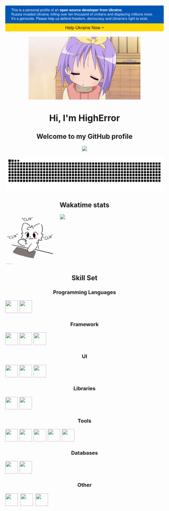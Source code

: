 <a href='https://stand-with-ukraine.pp.ua' targer="_blank"><img alt="Stand With Ukraine" src="https://raw.githubusercontent.com/vshymanskyy/StandWithUkraine/main/banner-personal-page.svg"/></a>

<p align="center"><img src="hello.gif" height="200"/></p>

<h1 align="center" style="border: none; padding: 0;">Hi, I'm HighError</h1>
<h2 align="center">Welcome to my GitHub profile</h2>

<p align="center"><img src="https://count.getloli.com/get/@HighError?theme=rule34"></p>

<picture>
  <source media="(prefers-color-scheme: dark)" srcset="https://raw.githubusercontent.com/higherror/higherror/output/github-contribution-grid-snake-dark.svg">
  <source media="(prefers-color-scheme: light)" srcset="https://raw.githubusercontent.com/higherror/higherror/output/github-contribution-grid-snake.svg">
  <img alt="Snake" src="https://raw.githubusercontent.com/higherror/higherror/output/github-contribution-grid-snake.svg">
</picture>

<h2 align="center">Wakatime stats</h2>

<div height="160" style="display: flex; gap: 8px;">
  <img src="click.gif" height="160"/>
  <img src="https://github-readme-stats.vercel.app/api/wakatime?username=higherror&theme=catppuccin_mocha&layout=compact&langs_count=6&custom_title=Top%206%20Language" height="160"/>
</div>

<h2 align="center">Skill Set</h2>

<h3 align="center">Programming Languages</h3>
<div style="display: flex; gap: 5px;">
  <a href="https://developer.mozilla.org/en-US/docs/Web/JavaScript" target="_blank"><img style="width: 40px; height: 40px;" src="https://cdn.simpleicons.org/javascript"></a>
  <a href="https://www.typescriptlang.org/" target="_blank"><img style="width: 40px; height: 40px;" src="https://cdn.simpleicons.org/typescript"></a>
</div>

<h3 align="center">Framework</h3>
<div style="display: flex; gap: 5px;">
  <a href="https://react.dev/" target="_blank"><img style="width: 40px; height: 40px;" src="https://cdn.simpleicons.org/react"></a>
  <a href="https://nextjs.org/" target="_blank"><img style="width: 40px; height: 40px;" src="https://cdn.simpleicons.org/next.js"></a>
  <a href="https://astro.build/" target="_blank"><img style="width: 40px; height: 40px;" src="https://cdn.simpleicons.org/astro"></a>
</div>

<h3 align="center">UI</h3>
<div style="display: flex; gap: 5px;">
  <a href="https://tailwindcss.com/" target="_blank"><img style="width: 40px; height: 40px;" src="https://cdn.simpleicons.org/tailwindcss"></a>
  <a href="https://ui.shadcn.com/" target="_blank"><img style="width: 40px; height: 40px;" src="https://cdn.simpleicons.org/shadcnui"></a>
  <a href="https://mantine.dev/" target="_blank"><img style="width: 40px; height: 40px;" src="https://cdn.simpleicons.org/mantine"></a>
</div>

<h3 align="center">Libraries</h3>
<div style="display: flex; gap: 5px;">
  <a href="https://orm.drizzle.team/" target="_blank"><img style="width: 40px; height: 40px;" src="https://cdn.simpleicons.org/drizzle"></a>
  <a href="https://tanstack.com/query/latest" target="_blank"><img style="width: 40px; height: 40px;" src="https://cdn.simpleicons.org/reactquery"></a>
</div>

<h3 align="center">Tools</h3>
<div style="display: flex; gap: 5px;">
  <a href="https://www.npmjs.com/" target="_blank"><img style="width: 40px; height: 40px;" src="https://cdn.simpleicons.org/npm"></a>
  <a href="https://classic.yarnpkg.com/lang/en/" target="_blank"><img style="width: 40px; height: 40px;" src="https://cdn.simpleicons.org/yarn"></a>
  <a href="https://pnpm.io/" target="_blank"><img style="width: 40px; height: 40px;" src="https://cdn.simpleicons.org/pnpm"></a>
  <a href="https://bun.sh/" target="_blank"><img style="width: 40px; height: 40px;" src="https://cdn.simpleicons.org/bun/white"></a>
  <a href="https://biomejs.dev/" target="_blank"><img style="width: 40px; height: 40px;" src="https://cdn.simpleicons.org/biome"></a>
</div>

<h3 align="center">Databases</h3>
<div style="display: flex; gap: 5px;">
  <a href="https://www.postgresql.org/" target="_blank"><img style="width: 40px; height: 40px;" src="https://cdn.simpleicons.org/postgresql"></a>
  <a href="https://www.mongodb.com/" target="_blank"><img style="width: 40px; height: 40px;" src="https://cdn.simpleicons.org/mongodb"></a>
</div>

<h3 align="center">Other</h3>
<div style="display: flex; gap: 8px;">
  <a href="https://strapi.io/" target="_blank"><img style="width: 40px; height: 40px;" src="https://cdn.simpleicons.org/strapi"></a>
  <a href="https://www.docker.com/" target="_blank"><img style="width: 40px; height: 40px;" src="https://cdn.simpleicons.org/docker"></a>
  <a href="https://www.portainer.io/" target="_blank"><img style="width: 40px; height: 40px;" src="https://cdn.simpleicons.org/portainer"></a>
</div>
